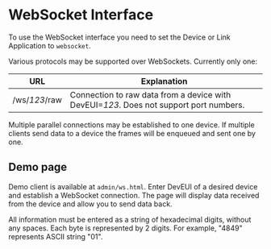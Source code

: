 # WebSocket Interface

To use the WebSocket interface you need to set the Device or Link Application to `websocket`.

Various protocols may be supported over WebSockets. Currently only one:

  URL             | Explanation
 -----------------|--------------------------------------------------------------------
  /ws/*123*/raw   | Connection to raw data from a device with DevEUI=*123*. Does not support port numbers.

Multiple parallel connections may be established to one device. If multiple clients
send data to a device the frames will be enqueued and sent one by one.

## Demo page

Demo client is available at `admin/ws.html`. Enter DevEUI of a desired device and
establish a WebSocket connection. The page will display data received from the device
and allow you to send data back.

All information must be entered as a string of hexadecimal digits, without any spaces.
Each byte is represented by 2 digits. For example, "4849" represents ASCII string "01".
